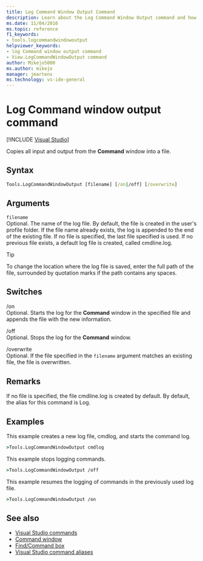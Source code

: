 ```yaml
---
title: Log Command Window Output Command
description: Learn about the Log Command Window Output command and how it copies all input and output from the Command window into a file.
ms.date: 11/04/2016
ms.topic: reference
f1_keywords:
- tools.logcommandwindowoutput
helpviewer_keywords:
- log Command window output command
- View.LogCommandWindowOutput command
author: Mikejo5000
ms.author: mikejo
manager: jmartens
ms.technology: vs-ide-general
---
```

# Log Command window output command

 [!INCLUDE [Visual Studio](~/includes/applies-to-version/vs-windows-only.md)]

Copies all input and output from the **Command** window into a file.

## Syntax

```cmd
Tools.LogCommandWindowOutput [filename] [/on|/off] [/overwrite]
```

## Arguments

`filename`\
Optional. The name of the log file. By default, the file is created in the user's profile folder. If the file name already exists, the log is appended to the end of the existing file. If no file is specified, the last file specified is used. If no previous file exists, a default log file is created, called cmdline.log.

> [!TIP]
> To change the location where the log file is saved, enter the full path of the file, surrounded by quotation marks if the path contains any spaces.

## Switches

/on\
Optional. Starts the log for the **Command** window in the specified file and appends the file with the new information.

/off\
Optional. Stops the log for the **Command** window.

/overwrite\
Optional. If the file specified in the `filename` argument matches an existing file, the file is overwritten.

## Remarks

If no file is specified, the file cmdline.log is created by default. By default, the alias for this command is Log.

## Examples

This example creates a new log file, cmdlog, and starts the command log.

```cmd
>Tools.LogCommandWindowOutput cmdlog
```

This example stops logging commands.

```cmd
>Tools.LogCommandWindowOutput /off
```

This example resumes the logging of commands in the previously used log file.

```cmd
>Tools.LogCommandWindowOutput /on
```

## See also

- [Visual Studio commands](../../ide/reference/visual-studio-commands.md)
- [Command window](../../ide/reference/command-window.md)
- [Find/Command box](../../ide/find-command-box.md)
- [Visual Studio command aliases](../../ide/reference/visual-studio-command-aliases.md)
